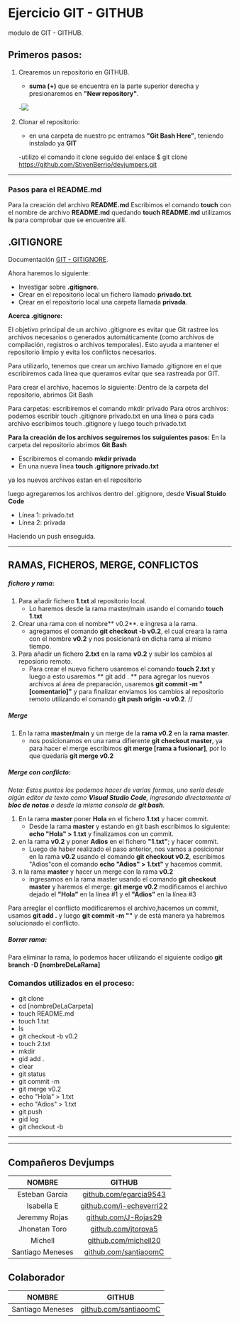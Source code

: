 # Ejercicio GIT - GITHUB
modulo de GIT - GITHUB.


## Primeros pasos:
1. Crearemos un repositorio en GITHUB.
	-  **suma (+)** que se encuentra en la parte superior derecha y presionaremos en **"New repository"**.

	-![](https://github.com/StivenBerrio/devjumpers.git)



2. Clonar el repositorio:
	- en una carpeta de nuestro pc entramos  **"Git Bash Here"**, teniendo instalado ya **GIT** 

	-utilizo el comando it clone seguido del enlace
    $ git clone https://github.com/StivenBerrio/devjumpers.git 

------------

### Pasos para el README.md


Para la creación del archivo **README.md** Escribimos el comando **touch** con el nombre de archivo **README.md** quedando **touch README.md**
utilizamos **ls** para comprobar que se encuentre allí.




## .GITIGNORE
Documentación [GIT - GITIGNORE](https://git-scm.com/docs/gitignore "GIT - GITIGNORE").

Ahora haremos lo siguiente:
- Investigar sobre **.gitignore**.
- Crear en el repositorio local un fichero llamado **privado.txt**.
- Crear en el repositorio local una carpeta llamada **privada**.

**Acerca .gitignore:** 

El objetivo principal de un archivo .gitignore es evitar que Git rastree los archivos necesarios o generados automáticamente (como archivos de compilación, registros o archivos temporales). Esto ayuda a mantener el repositorio limpio y evita los conflictos necesarios.

Para utilizarlo, tenemos que crear un archivo llamado .gitignore en el que escribiremos cada línea que queramos evitar que sea rastreada por GIT.

Para crear el archivo, hacemos lo siguiente: Dentro de la carpeta del repositorio, abrimos Git Bash

Para carpetas: escribiremos el comando  mkdir privado
Para otros archivos: podemos escribir touch .gitignore privado.txt en una línea o para cada archivo escribimos touch .gitignore y luego touch privado.txt


**Para la creación de los archivos seguiremos los suiguientes pasos:** 
En la carpeta del repositorio abrimos **Git Bash**
- Escribiremos el comando **mkdir privada**
- En una nueva linea **touch .gitignore privado.txt** 

ya los nuevos archivos estan en el repositorio


luego agregaremos los archivos dentro del .gitignore, desde **Visual Stuido Code** 
- Línea 1: privado.txt
- Línea 2: privada

Haciendo un push enseguida.


------------
## RAMAS, FICHEROS, MERGE, CONFLICTOS

##### fichero y rama:

1. Para añadir fichero **1.txt** al repositorio local.
	- Lo haremos desde la rama master/main usando el comando **touch 1.txt**
2.  Crear una rama con el nombre** v0.2**. e ingresa a la rama.
	-  agregamos  el comando **git checkout -b v0.2**, el cual creara la rama con el nombre **v0.2** y nos posicionará en dicha rama al mismo tiempo.
3. Para añadir un fichero **2.txt** en la rama **v0.2** y subir los cambios al reposiorio remoto.
	- Para crear el nuevo fichero usaremos el comando **touch 2.txt** y luego a esto usaremos ** git add . ** para agregar los nuevos archivos al área de preparación, usaremos **git commit -m "[comentario]"** y para finalizar enviamos los cambios al repositorio remoto utilizando el comando **git push origin -u v0.2**.
	//

##### Merge 

1.  En la rama **master/main** y un merge de la **rama v0.2** en la **rama master**.
	- nos posicionamos en una rama difierente **git checkout master**, ya para hacer el merge escribimos **git merge [rama a fusionar]**, por lo que quedaría **git merge v0.2**

##### Merge con conflicto:

*Nota: Estos puntos los podemos hacer de varias formas, uno sería desde algún editor de texto como **Visual Studio Code**, ingresando directamente al **bloc de notas** o desde la misma consola de **git bash**.*

1. En la rama **master** poner **Hola** en el fichero **1.txt** y hacer commit.
	- Desde la rama **master** y estando en git bash escribimos lo siguiente: 
		**echo "Hola" > 1.txt** y finalizamos con un commit.
2. en la rama **v0.2** y poner **Adios** en el fichero **"1.txt"**; y hacer commit.
	- Luego de haber realizado el paso anterior, nos vamos a posicionar en la rama **v0.2** usando el comando **git checkout v0.2**, escribimos "Adios"con el comando **echo "Adios" > 1.txt"** y hacemos commit.
3. n la rama **master** y hacer un merge con la rama **v0.2**
	- ingresamos en la rama master usando el comando **git checkout master** y haremos el merge: **git merge v0.2** 
	modificamos el archivo dejado el **"Hola"** en la línea #1 y el **"Adios"** en la línea #3  


Para arreglar el conflicto modificaremos el archivo,hacemos  un commit,  usamos **git add .** y luego **git commit -m ""** y de está manera ya habremos solucionado el conflicto.



##### Borrar rama:

Para eliminar la rama, lo podemos hacer utilizando el siguiente codigo **git branch -D [nombreDeLaRama]**


### Comandos utilizados en el proceso:

- git clone 
- cd [nombreDeLaCarpeta] 
- touch README.md
- touch 1.txt
- ls
- git checkout -b v0.2
- touch 2.txt
- mkdir 
- gid add .
- clear
- git status
- git commit -m
- git merge v0.2
- echo "Hola" > 1.txt
- echo "Adios" > 1.txt
- git push
- gid log
- git checkout -b




------------







------------

## Compañeros Devjumps

|  NOMBRE | GITHUB  |
| :------------: | :------------: |
|  Esteban Garcia | [github.com/egarcia9543](https://github.com/egarcia9543 "github.com/egarcia9543")  |
| Isabella E  |[github.com/i-echeverri22](https://github.com/i-echeverri22 "github.com/i-echeverri22") |
| Jeremmy Rojas  |[github.com/J-Rojas29](https://github.com/J-Rojas29 "github.com/J-Rojas29") |
| Jhonatan Toro   |[github.com/jtorova5](https://github.com/jtorova5 "github.com/jtorova5") |
| Michell  |[github.com/michell20](https://github.com/michell20 "github.com/michell20") |
|  Santiago Meneses |[github.com/santiaoomC](https://github.com/SantiagoomC "github.com/santiagoomC") |


## Colaborador
|  NOMBRE | GITHUB  |
| :------------: | :------------: |
|  Santiago Meneses |[github.com/santiaoomC](https://github.com/SantiagoomC "github.com/santiagoomC") |
